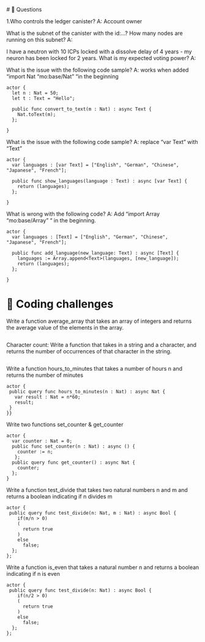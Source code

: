  #<a id="questions"> 🙋 Questions </a>

1.Who controls the ledger canister?
A: Account owner

What is the subnet of the canister with the id:…? How many nodes are running on this subnet?
A:

I have a neutron with 10 ICPs locked with a dissolve delay of 4 years - my neuron has been locked for 2 years. What is my expected voting power?
A: 

What is the issue with the following code sample? 
A:  works when added “import Nat “mo:base/Nat” “in the beginning
```
actor {
  let n : Nat = 50;
  let t : Text = "Hello";

  public func convert_to_text(m : Nat) : async Text {
    Nat.toText(m);
  };
 
}
```
What is the issue with the following code sample? 
A: replace “var Text” with “Text”
```
actor {
  var languages : [var Text] = ["English", "German", "Chinese", "Japanese", "French"];

  public func show_languages(language : Text) : async [var Text] {
    return (languages);
  };
 
}
```
What is wrong with the following code?
A: Add “import Array “mo:base/Array” “ in the beginning.
```
actor {
  var languages : [Text] = ["English", "German", "Chinese", "Japanese", "French"];

  public func add_language(new_language: Text) : async [Text] {
    languages := Array.append<Text>(languages, [new_language]);
    return (languages);
  };
 
}
```

# <a id="coding-challenges"> 🥊 Coding challenges </a>

Write a function average_array that takes an array of integers and returns the average value of the elements in the array.
```

```
Character count: Write a function that takes in a string and a character, and returns the number of occurrences of that character in the string.
```

``` 
 Write a function hours_to_minutes that takes a number of hours n and returns the number of minutes
 ```
 actor {
  public query func hours_to_minutes(n : Nat) : async Nat {
    var result : Nat = n*60;
    result;
  } 
}}
```
Write two functions set_counter & get_counter
```
actor {
  var counter : Nat = 0;
  public func set_counter(n : Nat) : async () {
    counter := n;
   };
  public query func get_counter() : async Nat {
    counter;
  };
}
```
Write a function test_divide that takes two natural numbers n and m and returns a boolean indicating if n divides m
```
actor {
 public query func test_divide(n: Nat, m : Nat) : async Bool {
    if(m/n > 0)
    (
      return true
    )
    else
      false;
  };
};
```
Write a function is_even that takes a natural number n and returns a boolean indicating if n is even
```
actor {
 public query func test_divide(n: Nat) : async Bool {
    if(n/2 > 0)
    (
      return true
    )
    else
      false;
  };
};
```
